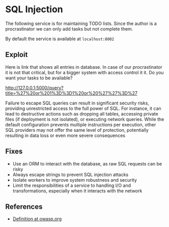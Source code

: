# SQL Injection

The following service is for maintaining TODO lists. Since the author is a
procrastinator we can only add tasks but not complete them.

By default the service is available at `localhost:8002`

## Exploit


Here is link that shows all entries in database. In case of our procrastinator it
is not that critical, but for a bigger system with access control it it. Do you
want your tasks to be available?

http://127.0.0.1:5000/query?title=%27%20or%201%3D%3D1%20or%20%27%27%3D%27

<!-- http://127.0.0.1:5000/query?title=1%27%20union%20all%20select%20(%27test%27%2C%20sqlean_fileio(%27super-secret-file.txt%27))%20where%201=1%20or%20%27%27%3D%27; -->

Failure to escape SQL queries can result in significant security risks,
providing unrestricted access to the full power of SQL. For instance, it can
lead to destructive actions such as dropping all tables, accessing private files
(if deployment is not isolated), or executing network queries. While the default
configuration prevents multiple instructions per execution, other SQL providers
may not offer the same level of protection, potentially resulting in data loss
or even more severe consequences

## Fixes

- Use an ORM to interact with the database, as raw SQL requests can be risky
- Always escape strings to prevent SQL injection attacks
- Isolate workers to improve system robustness and security
- Limit the responsibilities of a service to handling I/O and transformations, especially when it interacts with the network

## References

- [Definition at owasp.org](https://owasp.org/www-community/attacks/SQL_Injection)
